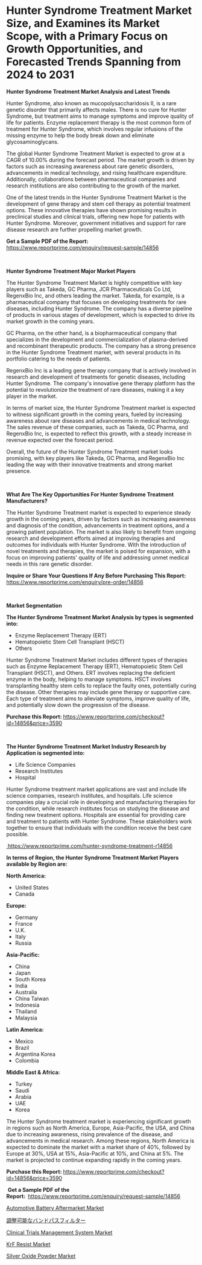 <p><h1>Hunter Syndrome Treatment Market Size, and Examines its Market Scope, with a Primary Focus on Growth Opportunities, and Forecasted Trends Spanning from 2024 to 2031</h1></p><p><strong>Hunter Syndrome Treatment Market Analysis and Latest Trends</strong></p>
<p><p>Hunter Syndrome, also known as mucopolysaccharidosis II, is a rare genetic disorder that primarily affects males. There is no cure for Hunter Syndrome, but treatment aims to manage symptoms and improve quality of life for patients. Enzyme replacement therapy is the most common form of treatment for Hunter Syndrome, which involves regular infusions of the missing enzyme to help the body break down and eliminate glycosaminoglycans.</p><p>The global Hunter Syndrome Treatment Market is expected to grow at a CAGR of 10.00% during the forecast period. The market growth is driven by factors such as increasing awareness about rare genetic disorders, advancements in medical technology, and rising healthcare expenditure. Additionally, collaborations between pharmaceutical companies and research institutions are also contributing to the growth of the market.</p><p>One of the latest trends in the Hunter Syndrome Treatment Market is the development of gene therapy and stem cell therapy as potential treatment options. These innovative therapies have shown promising results in preclinical studies and clinical trials, offering new hope for patients with Hunter Syndrome. Moreover, government initiatives and support for rare disease research are further propelling market growth.</p></p>
<p><strong>Get a Sample PDF of the Report:&nbsp;</strong> <a href="https://www.reportprime.com/enquiry/request-sample/14856">https://www.reportprime.com/enquiry/request-sample/14856</a></p>
<p>&nbsp;</p>
<p><strong>Hunter Syndrome Treatment Major Market Players</strong></p>
<p><p>The Hunter Syndrome Treatment Market is highly competitive with key players such as Takeda, GC Pharma, JCR Pharmaceuticals Co Ltd, RegenxBio Inc, and others leading the market. Takeda, for example, is a pharmaceutical company that focuses on developing treatments for rare diseases, including Hunter Syndrome. The company has a diverse pipeline of products in various stages of development, which is expected to drive its market growth in the coming years.</p><p>GC Pharma, on the other hand, is a biopharmaceutical company that specializes in the development and commercialization of plasma-derived and recombinant therapeutic products. The company has a strong presence in the Hunter Syndrome Treatment market, with several products in its portfolio catering to the needs of patients.</p><p>RegenxBio Inc is a leading gene therapy company that is actively involved in research and development of treatments for genetic diseases, including Hunter Syndrome. The company's innovative gene therapy platform has the potential to revolutionize the treatment of rare diseases, making it a key player in the market.</p><p>In terms of market size, the Hunter Syndrome Treatment market is expected to witness significant growth in the coming years, fueled by increasing awareness about rare diseases and advancements in medical technology. The sales revenue of these companies, such as Takeda, GC Pharma, and RegenxBio Inc, is expected to reflect this growth, with a steady increase in revenue expected over the forecast period.</p><p>Overall, the future of the Hunter Syndrome Treatment market looks promising, with key players like Takeda, GC Pharma, and RegenxBio Inc leading the way with their innovative treatments and strong market presence.</p></p>
<p>&nbsp;</p>
<p><strong>What Are The Key Opportunities For Hunter Syndrome Treatment Manufacturers?</strong></p>
<p><p>The Hunter Syndrome Treatment market is expected to experience steady growth in the coming years, driven by factors such as increasing awareness and diagnosis of the condition, advancements in treatment options, and a growing patient population. The market is also likely to benefit from ongoing research and development efforts aimed at improving therapies and outcomes for individuals with Hunter Syndrome. With the introduction of novel treatments and therapies, the market is poised for expansion, with a focus on improving patients' quality of life and addressing unmet medical needs in this rare genetic disorder.</p></p>
<p><strong>Inquire or Share Your Questions If Any Before Purchasing This Report:</strong> <a href="https://www.reportprime.com/enquiry/pre-order/14856">https://www.reportprime.com/enquiry/pre-order/14856</a></p>
<p>&nbsp;</p>
<p><strong>Market Segmentation</strong></p>
<p><strong>The Hunter Syndrome Treatment Market Analysis by types is segmented into:</strong></p>
<p><ul><li>Enzyme Replacement Therapy (ERT)</li><li>Hematopoietic Stem Cell Transplant (HSCT)</li><li>Others</li></ul></p>
<p><p>Hunter Syndrome Treatment Market includes different types of therapies such as Enzyme Replacement Therapy (ERT), Hematopoietic Stem Cell Transplant (HSCT), and Others. ERT involves replacing the deficient enzyme in the body, helping to manage symptoms. HSCT involves transplanting healthy stem cells to replace the faulty ones, potentially curing the disease. Other therapies may include gene therapy or supportive care. Each type of treatment aims to alleviate symptoms, improve quality of life, and potentially slow down the progression of the disease.</p></p>
<p><strong>Purchase this Report:&nbsp;</strong><a href="https://www.reportprime.com/checkout?id=14856&price=3590">https://www.reportprime.com/checkout?id=14856&price=3590</a></p>
<p>&nbsp;</p>
<p><strong>The Hunter Syndrome Treatment Market Industry Research by Application is segmented into:</strong></p>
<p><ul><li>Life Science Companies</li><li>Research Institutes</li><li>Hospital</li></ul></p>
<p><p>Hunter Syndrome treatment market applications are vast and include life science companies, research institutes, and hospitals. Life science companies play a crucial role in developing and manufacturing therapies for the condition, while research institutes focus on studying the disease and finding new treatment options. Hospitals are essential for providing care and treatment to patients with Hunter Syndrome. These stakeholders work together to ensure that individuals with the condition receive the best care possible.</p></p>
<p><a href="https://www.reportprime.com/hunter-syndrome-treatment-r14856">&nbsp;https://www.reportprime.com/hunter-syndrome-treatment-r14856</a></p>
<p><strong>In terms of Region, the Hunter Syndrome Treatment Market Players available by Region are:</strong></p>
<p>
    <p> <strong> North America: </strong>
        <ul>
            <li>United States</li>
            <li>Canada</li>
        </ul>
        </p> 
    <p> <strong> Europe: </strong>
        <ul>
            <li>Germany</li>
            <li>France</li>
            <li>U.K.</li>
            <li>Italy</li>
            <li>Russia</li>
        </ul>
        </p> 
    <p> <strong> Asia-Pacific: </strong>
        <ul>
            <li>China</li>
            <li>Japan</li>
            <li>South Korea</li>
            <li>India</li>
            <li>Australia</li>
            <li>China Taiwan</li>
            <li>Indonesia</li>
            <li>Thailand</li>
            <li>Malaysia</li>
        </ul>
        </p> 
    <p> <strong> Latin America: </strong>
        <ul>
            <li>Mexico</li>
            <li>Brazil</li>
            <li>Argentina Korea</li>
            <li>Colombia</li>
        </ul>
        </p> 
    <p> <strong> Middle East & Africa: </strong>
        <ul>
            <li>Turkey</li>
            <li>Saudi</li>
            <li>Arabia</li>
            <li>UAE</li>
            <li>Korea</li>
        </ul>
    </p>
    </p>
<p><p>The Hunter Syndrome treatment market is experiencing significant growth in regions such as North America, Europe, Asia-Pacific, the USA, and China due to increasing awareness, rising prevalence of the disease, and advancements in medical research. Among these regions, North America is expected to dominate the market with a market share of 40%, followed by Europe at 30%, USA at 15%, Asia-Pacific at 10%, and China at 5%. The market is projected to continue expanding rapidly in the coming years.</p></p>
<p><strong>Purchase this Report: </strong><a href="https://www.reportprime.com/checkout?id=14856&price=3590">https://www.reportprime.com/checkout?id=14856&price=3590</a></p>
<p>&nbsp;<strong>Get a Sample PDF of the Report:&nbsp;&nbsp;</strong><a href="https://www.reportprime.com/enquiry/request-sample/14856">https://www.reportprime.com/enquiry/request-sample/14856</a></p>
<p><strong></strong></p>
<p><p><a href="https://github.com/moyahfrancoestellec51j635wcx/Market-Research-Report-List-2/blob/main/automotive-battery-aftermarket-market.md">Automotive Battery Aftermarket Market</a></p><p><a href="https://github.com/lily-u-genius/Market-Research-Report-List-1/blob/main/752238325669.md">調整可能なバンドパスフィルター</a></p><p><a href="https://github.com/suaretopek9/Market-Research-Report-List-2/blob/main/clinical-trials-management-system-market.md">Clinical Trials Management System Market</a></p><p><a href="https://www.linkedin.com/pulse/krf-resist-market-size-share-amp-trends-analysis-report-material-fcwpe?trackingId=v4KA6wdvIqUUisksIiarzQ%3D%3D">KrF Resist Market</a></p><p><a href="https://www.linkedin.com/pulse/silver-oxide-powder-market-research-report-reveals-latest-trends-j3jke?trackingId=ledb4yxFPUvGEqvDX%2B7S3w%3D%3D">Silver Oxide Powder Market</a></p></p>